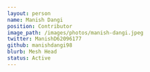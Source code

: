 ```yaml
---
layout: person
name: Manish Dangi
position: Contributor
image_path: /images/photos/manish-dangi.jpeg
twitter: ManishD62096177
github: manishdangi98
blurb: Mesh Head
status: Active
---
```

